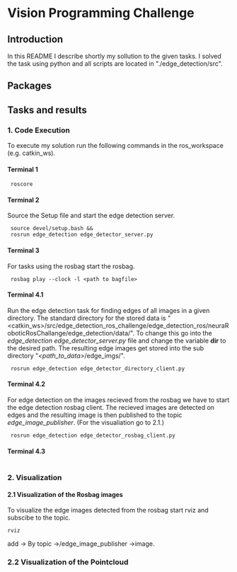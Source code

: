 # Vision Programming Challenge
 
## Introduction
In this README I describe shortly my sollution to the given tasks. I solved the task using python and all scripts are located in "./edge_detection/src".
## Packages

## Tasks and results
### 1. Code Execution
To execute my solution run the following commands in the ros_workspace (e.g. catkin_ws). 
#### Terminal 1
```console
 roscore
```
#### Terminal 2
Source the Setup file and start the edge detection server. 
```console
 source devel/setup.bash &&
 rosrun edge_detection edge_detector_server.py
```
#### Terminal 3
For tasks using the rosbag start the rosbag. 
```console
 rosbag play --clock -l <path to bagfile>
```
#### Terminal 4.1
Run the edge detection task for finding edges of all images in a given directory.
The standard directory for the stored data is "&lt;catkin_ws&gt;/src/edge_detection_ros_challenge/edge_detection_ros/neuraRoboticRosChallange/edge_detection/data/". To change this go into the <em>edge_detection edge_detector_server.py</em> file and change the variable <strong>dir</strong> to the desired path.
The resulting edge images get stored into the sub directory "<em>&lt;path_to_data&gt;</em>/edge_imgs/".
```console
 rosrun edge_detection edge_detector_directory_client.py
```
#### Terminal 4.2
For edge detection on the images recieved from the rosbag we have to start the edge detection rosbag client. The recieved images are detected on edges and the resulting image is then published to the topic <em>edge_image_publisher</em>. (For the visualiation go to 2.1.)
```console
 rosrun edge_detection edge_detector_rosbag_client.py 
```
#### Terminal 4.3

```console

```

### 2. Visualization
#### 2.1 Visualization of the Rosbag images
To visualize the edge images detected from the rosbag start rviz and subscibe to the topic.
```console
rviz
```
 <stron>add</strong> -&gt; <stron>By topic</strong> -&gt;<stron>/edge_image_publisher</strong> -&gt;<stron>image</strong>.
 
### 2.2 Visualization of the Pointcloud



